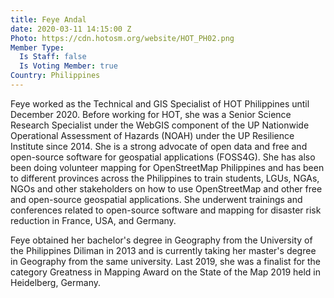 ```yaml
---
title: Feye Andal
date: 2020-03-11 14:15:00 Z
Photo: https://cdn.hotosm.org/website/HOT_PH02.png
Member Type:
  Is Staff: false
  Is Voting Member: true
Country: Philippines
---
```


Feye worked as the Technical and GIS Specialist of HOT Philippines until December 2020. Before working for HOT, she was a Senior Science Research Specialist under the WebGIS component of the UP Nationwide Operational Assessment of Hazards (NOAH) under the UP Resilience Institute since 2014. She is a strong advocate of open data and free and open-source software for geospatial applications (FOSS4G). She has also been doing volunteer mapping for OpenStreetMap Philippines and has been to different provinces across the Philippines to train students, LGUs, NGAs, NGOs and other stakeholders on how to use OpenStreetMap and other free and open-source geospatial applications. She underwent trainings and conferences related to open-source software and mapping for disaster risk reduction in France, USA, and Germany.

Feye obtained her bachelor's degree in Geography from the University of the Philippines Diliman in 2013 and is currently taking her master's degree in Geography from the same university. Last 2019, she was a finalist for the category Greatness in Mapping Award on the State of the Map 2019 held in Heidelberg, Germany.
